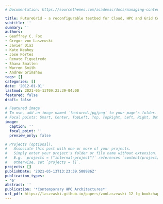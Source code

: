 ```yaml
---
# Documentation: https://sourcethemes.com/academic/docs/managing-content/

title: FutureGrid - a reconfigurable testbed for Cloud, HPC and Grid Computing
subtitle: ''
summary: ''
authors:
- Geoffrey C. Fox
- Gregor von Laszewski
- Javier Diaz
- Kate Keahey
- Jose Fortes
- Renato Figueiredo
- Shava Smallen
- Warren Smith
- Andrew Grimshaw
tags: []
categories: []
date: '2012-01-01'
lastmod: 2021-05-13T09:23:39-04:00
featured: false
draft: false

# Featured image
# To use, add an image named `featured.jpg/png` to your page's folder.
# Focal points: Smart, Center, TopLeft, Top, TopRight, Left, Right, BottomLeft, Bottom, BottomRight.
image:
  caption: ''
  focal_point: ''
  preview_only: false

# Projects (optional).
#   Associate this post with one or more of your projects.
#   Simply enter your project's folder or file name without extension.
#   E.g. `projects = ["internal-project"]` references `content/project/deep-learning/index.md`.
#   Otherwise, set `projects = []`.
projects: []
publishDate: '2021-05-13T13:23:39.508986Z'
publication_types:
- '6'
abstract: ''
publication: '*Contemporary HPC Architectures*'
url_pdf: https://laszewski.github.io/papers/vonLaszewski-12-fg-bookchapter.pdf
---
```

